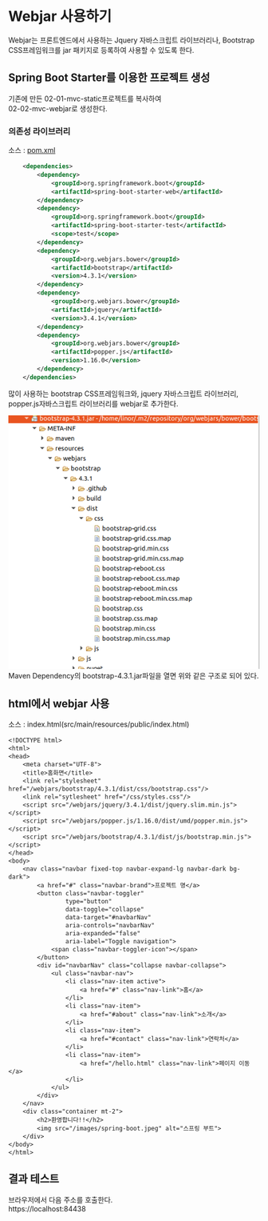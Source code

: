 # Webjar 사용하기
Webjar는 프론트엔드에서 사용하는 Jquery 자바스크립트 라이브러리나, Bootstrap CSS프레임워크를 jar 패키지로 등록하여 사용할 수 있도록 한다.

## Spring Boot Starter를 이용한 프로젝트 생성
기존에 만든 02-01-mvc-static프로젝트를 복사하여  
02-02-mvc-webjar로 생성한다.

### 의존성 라이브러리
소스 : [pom.xml](pom.xml)
```xml
	<dependencies>
		<dependency>
			<groupId>org.springframework.boot</groupId>
			<artifactId>spring-boot-starter-web</artifactId>
		</dependency>
		<dependency>
			<groupId>org.springframework.boot</groupId>
			<artifactId>spring-boot-starter-test</artifactId>
			<scope>test</scope>
		</dependency>
		<dependency>
			<groupId>org.webjars.bower</groupId>
			<artifactId>bootstrap</artifactId>
			<version>4.3.1</version>
		</dependency>
		<dependency>
			<groupId>org.webjars.bower</groupId>
			<artifactId>jquery</artifactId>
			<version>3.4.1</version>
		</dependency>
		<dependency>
			<groupId>org.webjars.bower</groupId>
			<artifactId>popper.js</artifactId>
			<version>1.16.0</version>
		</dependency>
	</dependencies>
```
많이 사용하는 bootstrap CSS프레임워크와, jquery 자바스크립트 라이브러리, popper.js자바스크립트 라이브러리를 webjar로 추가한다.

![부트스트랩 이미지](images/bootstrap.png)
Maven Dependency의 bootstrap-4.3.1.jar파일을 열면 위와 같은 구조로 되어 있다.

## html에서 webjar 사용
소스 : index.html(src/main/resources/public/index.html)
```
<!DOCTYPE html>
<html>
<head>
	<meta charset="UTF-8">
	<title>홈화면</title>
	<link rel="stylesheet" href="/webjars/bootstrap/4.3.1/dist/css/bootstrap.css"/>
	<link rel="sytlesheet" href="/css/styles.css"/>	
	<script src="/webjars/jquery/3.4.1/dist/jquery.slim.min.js"></script>
	<script src="/webjars/popper.js/1.16.0/dist/umd/popper.min.js"></script>
	<script src="/webjars/bootstrap/4.3.1/dist/js/bootstrap.min.js"></script>
</head>
<body>
	<nav class="navbar fixed-top navbar-expand-lg navbar-dark bg-dark">
		<a href="#" class="navbar-brand">프로젝트 명</a>
		<button class="navbar-toggler" 
				type="button" 
				data-toggle="collapse" 
				data-target="#navbarNav" 
				aria-controls="navbarNav" 
				aria-expanded="false" 
				aria-label="Toggle navigation">
    		<span class="navbar-toggler-icon"></span>
  		</button>
		<div id="navbarNav" class="collapse navbar-collapse">
			<ul class="navbar-nav">
				<li class="nav-item active">
					<a href="#" class="nav-link">홈</a>
				</li>
				<li class="nav-item">
					<a href="#about" class="nav-link">소개</a>
				</li>
				<li class="nav-item">
					<a href="#contact" class="nav-link">연락처</a>
				</li>
				<li class="nav-item">
					<a href="/hello.html" class="nav-link">페이지 이동</a>
				</li>
			</ul>
		</div>
	</nav>
	<div class="container mt-2">
		<h2>환영합니다!!</h2>
		<img src="/images/spring-boot.jpeg" alt="스프링 부트">
	</div>
</body>
</html>
```

## 결과 테스트
브라우저에서 다음 주소를 호출한다.  
https://localhost:84438
 
